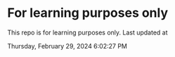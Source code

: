 # For learning purposes only
This repo is for learning purposes only.
Last updated at

Thursday, February 29, 2024 6:02:27 PM

